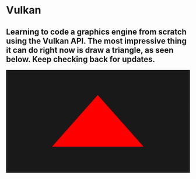 # Vulkan

## Learning to code a graphics engine from scratch using the Vulkan API. The most impressive thing it can do right now is draw a triangle, as seen below. Keep checking back for updates.

![Triangle](FirstImage.png)
